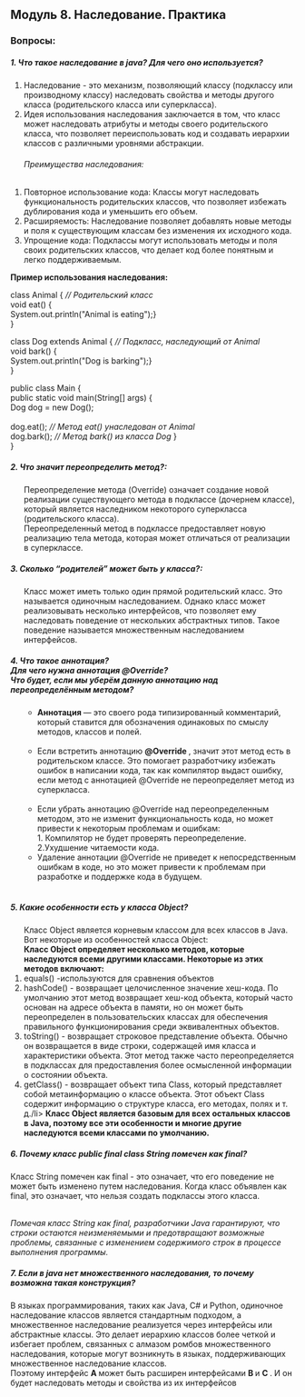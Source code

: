 <h2> Модуль 8. Наследование. Практика </h2>
<h3> Вопросы:  </h3> 
<h5> 1. Что такое наследование в java? Для чего оно используется? </h5>
<ol>
<li> Наследование - это механизм, позволяющий классу (подклассу или производному классу) наследовать свойства и методы другого класса (родительского класса или суперкласса). </li>
<li> Идея использования наследования заключается в том, что класс может наследовать атрибуты и методы своего родительского класса, что позволяет переиспользовать код и создавать иерархии классов с различными уровнями абстракции.  </li>
<h6> Преимущества наследования:</h6>
</ol>
<ol>
<li>Повторное использование кода: Классы могут наследовать функциональность родительских классов, что позволяет избежать дублирования кода и уменьшить его объем.</li>
<li>Расширяемость: Наследование позволяет добавлять новые методы и поля к существующим классам без изменения их исходного кода.</li>
<li>Упрощение кода: Подклассы могут использовать методы и поля своих родительских классов, что делает код более понятным и легко поддерживаемым.</li>
</ol>
<strong> Пример использования наследования: </strong><br>

class Animal {  <em> // Родительский класс </em> <br>
    void eat() {<br>
        System.out.println("Animal is eating");}<br>
}<br>

class Dog extends Animal { <em> // Подкласс, наследующий от Animal </em> <br>
     void bark() {<br>
        System.out.println("Dog is barking");}<br>
}<br>

public class Main {<br>
public static void main(String[] args) {<br>
     Dog dog = new Dog();<br>
<br>
     dog.eat(); <em> // Метод eat() унаследован от Animal </em> <br>
     dog.bark(); <em> // Метод bark() из класса Dog </em> } <br>
}<br>

<h5> 2. Что значит переопределить метод?: </h5>
<ol> Переопределение метода (Override) означает создание новой реализации существующего метода в подклассе (дочернем классе), который является наследником некоторого суперкласса (родительского класса).<br>
 Переопределенный метод в подклассе предоставляет новую реализацию тела метода, которая может отличаться от реализации в суперклассе.</ol>

<h5> 3. Сколько “родителей” может быть у класса?: </h5>
<ol> Класс может иметь только один прямой родительский класс. Это называется одиночным наследованием. Однако класс может реализовывать несколько интерфейсов, что позволяет ему наследовать поведение от нескольких абстрактных типов. Такое поведение называется множественным наследованием интерфейсов. 
</ol>

<h5> 4. Что такое аннотация?  <br> Для чего нужна аннотация @Override?  <br> Что будет, если мы уберём данную аннотацию над переопределённым методом? </h5>
<ol> <ul> <li> <strong> Аннотация </strong> — это своего рода типизированный комментарий, который ставится для обозначения одинаковых по смыслу методов, классов и полей. </li><br> 
<li> Если встретить аннотацию <strong> @Override </strong>, значит этот метод есть в родительском классе. Это помогает разработчику избежать ошибок в написании кода, так как компилятор выдаст ошибку, если метод с аннотацией @Override не переопределяет метод из суперкласса.</li> <br>
<li> Если убрать аннотацию @Override над переопределенным методом, это не изменит функциональность кода, но может привести к некоторым проблемам и ошибкам: <br>
1. Компилятор не будет проверять переопределение. <br>
2.Ухудшение читаемости кода. <br>
<li> Удаление аннотации @Override не приведет к непосредственным ошибкам в коде, но это может привести к проблемам при разработке и поддержке кода в будущем. </li></ul>
<br>
</ol>

<h5> 5. Какие особенности есть у класса Object? </h5>
<ol>Класс Object является корневым классом для всех классов в Java. Вот некоторые из особенностей класса Object:<br>
<b> Класс Object определяет несколько методов, которые наследуются всеми другими классами. Некоторые из этих методов включают: </b>
<li>equals() -используются для сравнения объектов </li>
<li>hashCode() - возвращает целочисленное значение хеш-кода. По умолчанию этот метод возвращает хеш-код объекта, который часто основан на адресе объекта в памяти, но он может быть переопределен в пользовательских классах для обеспечения правильного функционирования среди эквивалентных объектов.</li>
<li>toString() - возвращает строковое представление объекта. Обычно он возвращается в виде строки, содержащей имя класса и характеристики объекта. Этот метод также часто переопределяется в подклассах для предоставления более осмысленной информации о состоянии объекта.</li>
<li>getClass() - возвращает объект типа Class, который представляет собой метаинформацию о классе объекта. Этот объект Class содержит информацию о структуре класса, его методах, полях и т. д./li>
<b> Класс Object является базовым для всех остальных классов в Java, поэтому все эти особенности и многие другие наследуются всеми классами по умолчанию.</b>
</ol>

<h5> 6. Почему класс public final class String помечен как final? </h5>
<p> Класс String помечен как final - это означает, что его поведение не может быть изменено путем наследования. Когда класс объявлен как final, это означает, что нельзя создать подклассы этого класса.</p> <br>
<i> Помечая класс String как final, разработчики Java гарантируют, что строки остаются неизменяемыми и предотвращают возможные проблемы, связанные с изменением содержимого строк в процессе выполнения программы.</i>

<h5> 7. Если в java нет множественного наследования, то почему возможна такая конструкция? </h5>
<p> В языках программирования, таких как Java, C# и Python, одиночное наследование классов является стандартным подходом, а множественное наследование реализуется через интерфейсы или абстрактные классы. Это делает иерархию классов более четкой и избегает проблем, связанных с алмазом ромбов множественного наследования, которые могут возникнуть в языках, поддерживающих множественное наследование классов.<br>
Поэтому интерфейс <b> А </b> может быть расширен интерфейсами <b> В </b> и <b> С </b>. И он будет наследовать методы и свойства из их интерфейсов
</p>